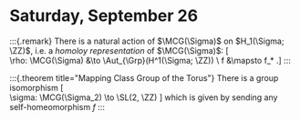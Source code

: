 # Saturday, September 26

:::{.remark}
There is a natural action of $\MCG(\Sigma)$ on $H_1(\Sigma; \ZZ)$, i.e. a *homoloy representation* of $\MCG(\Sigma)$:
\[  
\rho: \MCG(\Sigma) &\to \Aut_{\Grp}(H^1(\Sigma; \ZZ)) \\
f &\mapsto f_*
.\]
:::


:::{.theorem title="Mapping Class Group of the Torus"}
There is a group isomorphism
\[  
\sigma: \MCG(\Sigma_2) \to \SL(2, \ZZ)
\]
which is given by sending any self-homeomorphism $f$ 
:::
